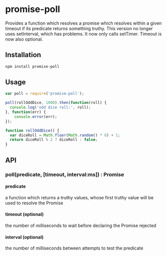 # promise-poll

Provides a function which resolves a promise which resolves within a given timeout if its predicate returns something truthy.
This version no longer uses setInterval, which has problems. It now only calls setTimer. Timeout is now also optional.

## Installation

```bash
npm install promise-poll
```

## Usage

```js
var poll = require('promise-poll');

poll(rollOddDice, 1000).then(function(roll) {
  console.log('odd dice roll:', roll);
}, function(err) {
    console.error(err);
});

function rollOddDice() {
  var diceRoll = Math.floor(Math.random() * 6) + 1;
  return diceRoll % 2 ? diceRoll : false;
}
```

## API

### poll(predicate, [timeout, interval:ms]) : Promise

#### predicate
a function which returns a truthy values, whose first truthy value will be used to resolve the Promise

#### timeout (optional)
the number of milliseconds to wait before declaring the Promise rejected

#### interval (optional)
the number of milliseconds between attempts to test the predicate
